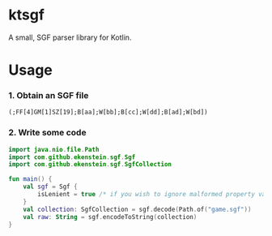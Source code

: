 # ktsgf
A small, SGF parser library for Kotlin.

# Usage
### 1. Obtain an SGF file
```
(;FF[4]GM[1]SZ[19];B[aa];W[bb];B[cc];W[dd];B[ad];W[bd])
```

### 2. Write some code
```kotlin
import java.nio.file.Path
import com.github.ekenstein.sgf.Sgf
import com.github.ekenstein.sgf.SgfCollection

fun main() {
    val sgf = Sgf { 
        isLenient = true /* if you wish to ignore malformed property values */
    }
    val collection: SgfCollection = sgf.decode(Path.of("game.sgf"))
    val raw: String = sgf.encodeToString(collection)
}
```
